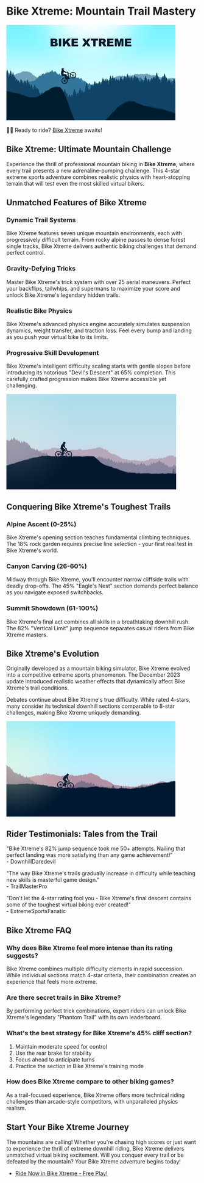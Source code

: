 # Bike Xtreme: Mountain Trail Mastery

![Bike Xtreme](https://raw.githubusercontent.com/Bike-Xtreme/.github/refs/heads/main/bike-xtreme.jpg "Bike Xtreme")

🚵‍♂️ Ready to ride? [Bike Xtreme](https://geometrydashgames.io/bike-xtreme/ "Bike Xtreme") awaits!

## Bike Xtreme: Ultimate Mountain Challenge

Experience the thrill of professional mountain biking in **Bike Xtreme**, where every trail presents a new adrenaline-pumping challenge. This 4-star extreme sports adventure combines realistic physics with heart-stopping terrain that will test even the most skilled virtual bikers.

## Unmatched Features of Bike Xtreme

### Dynamic Trail Systems
Bike Xtreme features seven unique mountain environments, each with progressively difficult terrain. From rocky alpine passes to dense forest single tracks, Bike Xtreme delivers authentic biking challenges that demand perfect control.

### Gravity-Defying Tricks
Master Bike Xtreme's trick system with over 25 aerial maneuvers. Perfect your backflips, tailwhips, and supermans to maximize your score and unlock Bike Xtreme's legendary hidden trails.

### Realistic Bike Physics
Bike Xtreme's advanced physics engine accurately simulates suspension dynamics, weight transfer, and traction loss. Feel every bump and landing as you push your virtual bike to its limits.

### Progressive Skill Development
Bike Xtreme's intelligent difficulty scaling starts with gentle slopes before introducing its notorious "Devil's Descent" at 65% completion. This carefully crafted progression makes Bike Xtreme accessible yet challenging.

![Bike Xtreme](https://raw.githubusercontent.com/Bike-Xtreme/.github/refs/heads/main/bike-xtreme-2.jpg "Bike Xtreme")

## Conquering Bike Xtreme's Toughest Trails

### Alpine Ascent (0-25%)
Bike Xtreme's opening section teaches fundamental climbing techniques. The 18% rock garden requires precise line selection - your first real test in Bike Xtreme's world.

### Canyon Carving (26-60%)
Midway through Bike Xtreme, you'll encounter narrow cliffside trails with deadly drop-offs. The 45% "Eagle's Nest" section demands perfect balance as you navigate exposed switchbacks.

### Summit Showdown (61-100%)
Bike Xtreme's final act combines all skills in a breathtaking downhill rush. The 82% "Vertical Limit" jump sequence separates casual riders from Bike Xtreme masters.

## Bike Xtreme's Evolution

Originally developed as a mountain biking simulator, Bike Xtreme evolved into a competitive extreme sports phenomenon. The December 2023 update introduced realistic weather effects that dynamically affect Bike Xtreme's trail conditions.

Debates continue about Bike Xtreme's true difficulty. While rated 4-stars, many consider its technical downhill sections comparable to 8-star challenges, making Bike Xtreme uniquely demanding.

![Bike Xtreme](https://raw.githubusercontent.com/Bike-Xtreme/.github/refs/heads/main/bike-xtreme-3.jpg "Bike Xtreme")

## Rider Testimonials: Tales from the Trail

"Bike Xtreme's 82% jump sequence took me 50+ attempts. Nailing that perfect landing was more satisfying than any game achievement!"  
\- DownhillDaredevil

"The way Bike Xtreme's trails gradually increase in difficulty while teaching new skills is masterful game design."  
\- TrailMasterPro

"Don't let the 4-star rating fool you - Bike Xtreme's final descent contains some of the toughest virtual biking ever created!"  
\- ExtremeSportsFanatic

## Bike Xtreme FAQ

### Why does Bike Xtreme feel more intense than its rating suggests?
Bike Xtreme combines multiple difficulty elements in rapid succession. While individual sections match 4-star criteria, their combination creates an experience that feels more extreme.

### Are there secret trails in Bike Xtreme?
By performing perfect trick combinations, expert riders can unlock Bike Xtreme's legendary "Phantom Trail" with its own leaderboard.

### What's the best strategy for Bike Xtreme's 45% cliff section?
1. Maintain moderate speed for control
2. Use the rear brake for stability
3. Focus ahead to anticipate turns
4. Practice the section in Bike Xtreme's training mode

### How does Bike Xtreme compare to other biking games?
As a trail-focused experience, Bike Xtreme offers more technical riding challenges than arcade-style competitors, with unparalleled physics realism.

## Start Your Bike Xtreme Journey

The mountains are calling! Whether you're chasing high scores or just want to experience the thrill of extreme downhill riding, Bike Xtreme delivers unmatched virtual biking excitement. Will you conquer every trail or be defeated by the mountain? Your Bike Xtreme adventure begins today!

- [Ride Now in Bike Xtreme - Free Play!](https://geometrydashgames.io/bike-xtreme/ "Bike Xtreme")
